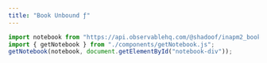 ```yaml
---
title: "Book Unbound ƒ"
---
```

```js
import notebook from "https://api.observablehq.com/@shadoof/inapm2_bookunbound_f.js?v=3";
import { getNotebook } from "./components/getNotebook.js";
getNotebook(notebook, document.getElementById("notebook-div"));
```
<div id="notebook-div"></div>
